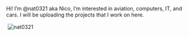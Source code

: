 Hi! I’m @nat0321 aka Nico,
I’m interested in aviation, computers, IT, and cars.
I will be uploading the projects that I work on here.

<p>&nbsp;<img align="center" src="https://github-readme-stats.vercel.app/api?username=nat0321&show_icons=true&locale=en&theme=vision-friendly-dark" alt="nat0321" /></p>
